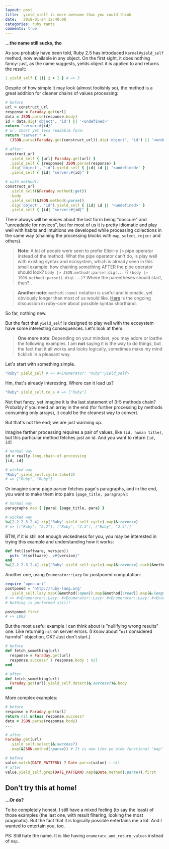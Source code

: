 ```yaml
---
layout: post
title:  yield_stelf is more awesome than you could think
date:   2018-01-24 12:40:00
categories: ruby rants
comments: true
---
```


**...the name still sucks, tho**

As you probably have been told, Ruby 2.5 has introduced `Kernel#yield_self` method, now available in any object. On the first sight, it does nothing fancy: just, as the name suggests, yields object it is applied to and returns the result:

```ruby
1.yield_self { |i| i + 2 } # => 3
```

Despite of how simple it may look (almost foolishly so), the method is a great addition for cleaner chains of values processing:

```ruby
# before
url = construct_url
response = Faraday.get(url)
data = JSON.parse(response.body)
id = data.dig('object', 'id') || '<undefined>'
return "server:#{id}"
# or, short yet less readable form:
return "server:" +
  (JSON.parse(Faraday.get(construct_url)).dig('object', 'id') || '<undefined>')

# after:
construct_url
  .yield_self { |url| Faraday.get(url) }
  .yield_self { |response| JSON.parse(response) }
  .dig('object', 'id').yield_self { |id| id || '<undefined>' }
  .yield_self { |id| "server:#{id}" }

# with method()
construct_url
  .yield_self(&Faraday.method(:get))
  .body
  .yield_self(&JSON.method(:parse))
  .dig('object', 'id').yield_self { |id| id || '<undefined>' }
  .yield_self { |id| "server:#{id}" }
```

There always will be voices about the last form being "obscure" and "unreadable for novices", but for most of us it is pretty idiomatic and play well with habits and intuitions we developed while processing collections in the same way (chaining the processing blocks with `map`, `select`, `reject` and others).

> **Note**: A lot of people were seen to prefer Elixir-y `|>` pipe operator instead of the method. What the pipe operator can't do, is play well with existing syntax and ecosystem, which is already seen in this small example: how chaining something AFTER the pipe operator should look? `body |> JSON.method(:parse).dig(...)`? `(body |> JSON.method(:parse)).dig(...)`? Where the parentheses should start, then?..

> **Another note**: `method(:name)` notation is useful and idiomatic, yet obviously longer than most of us would like. [Here](https://bugs.ruby-lang.org/issues/13581) is the ongoing discussion in ruby-core about possible syntax shorthand.

So far, nothing new.

But the fact that `yield_self` is designed to play well with the ecosystem have some interesting consequences. Let's look at them.

> **One more note**: Depending on your mindset, you may adore or loathe the following examples. I am **not** saying it is the way to do things, but the fact that it all works and looks logically, sometimes make my mind ticklish in a pleasant way.

Let's start with something simple.

```ruby
"Ruby".yield_self # => #<Enumerator: "Ruby":yield_self>
```

Hm, that's already interesting. Where can it lead us?

```ruby
"Ruby".yield_self.to_a # => ["Ruby"]
```

Not that fancy, yet imagine it is the last statement of 3-5 methods chain? Probably if you need an array in the end (for further processing by methods consuming only arrays), it could be the cleanest way to convert.

But that's not the end; we are just warming up.

Imagine farther processing requires a pair of values, like `(id, human title)`, but this particular method fetches just an id. And you want to return `[id, id]`

```ruby
# normal way
id = really.long.chain.of.processing
[id, id]

# wicked way
"Ruby".yield_self.cycle.take(2)
# => ["Ruby", "Ruby"]
```

Or imagine some page parser fetches page's paragraphs, and in the end, you want to make them into pairs `[page_title, paragraph]`:

```ruby
# normal way
paragraphs.map { |para| [page_title, para] }

# wicked way
%w[2.2 2.3 2.4].zip('Ruby'.yield_self.cycle).map(&:reverse)
# => [["Ruby", "2.2"], ["Ruby", "2.3"], ["Ruby", "2.4"]]
```

BTW, if it is still not enough wickedness for you, you may be interested in trying this example and understanding how it works:

```ruby
def fmt((software, version))
  puts "#{software}, v#{version}"
end
%w[2.2 2.3 2.4].zip('Ruby'.yield_self.cycle).map(&:reverse).each(&method(:fmt))
```

Another one, using `Enumerator::Lazy` for postponed computation:

```ruby
require 'open-uri'
postponed = 'http://ruby-lang.org'
  .yield_self.lazy.map((&method(:open)).map(&method(:read)).map(&:length))
# => #<Enumerator::Lazy: #<Enumerator::Lazy: #<Enumerator::Lazy: #<Enumerator::Lazy: #<Enumerator: "http://ruby-lang.org":yield_self>>:map>:map>:map>
# Nothing is performed still!

postponed.first
# => 1002
```

But the most useful example I can think about is "nullifying wrong results" one. Like returning `nil` on server errors. (I _know_ about "`nil` considered harmful" objection, OK? Just don't start.)

```ruby
# before
def fetch_something(url)
  response = Faraday.get(url)
  response.success? ? response.body : nil
end

# after
def fetch_something(url)
  Faraday.get(url).yield_self.detect(&:success?)&.body
end
```

More complex examples:

```ruby
# before
response = Faraday.get(url)
return nil unless response.success?
data = JSON.parse(response.body)
...

# after
Faraday.get(url)
  .yield_self.select(&:success?)
  .map(&JSON.method(:parse)) # It is now like ye olde functional "map" here

# before
value.match(DATE_PATTERN) ? Date.parse(value) : nil
# after
value.yield_self.grep(DATE_PATTERN).map(&Date.method(:parse)).first
```

## Don't try this at home!

**...Or do?**

To be completely honest, I still have a mixed feeling (to say the least) of those examples (the last one, with result filtering, looking the most pragmatic). But the fact that it is logically possible entertains me a lot. And I wanted to entertain you, too.

PS: Still hate the name. It is like having `enumerate_and_return_values` instead of `map`.
